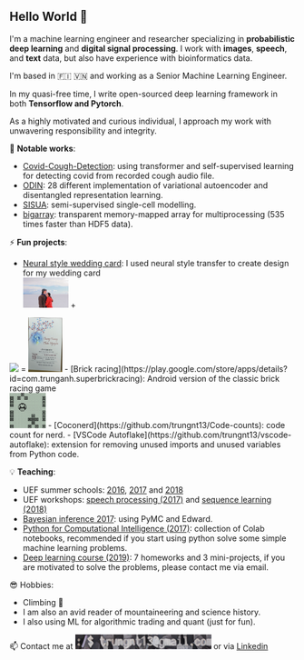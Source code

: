 ## Hello World 👋

I'm a machine learning engineer and researcher specializing in **probabilistic deep learning** and **digital signal processing**. I work with **images**, **speech**, and **text** data, but also have experience with bioinformatics data.

I'm based in :finland: 🇻🇳 and working as a Senior Machine Learning Engineer.

In my quasi-free time, I write open-sourced deep learning framework in both **Tensorflow and Pytorch**. 

As a highly motivated and curious individual, I approach my work with unwavering responsibility and integrity.

:dart: **Notable works**:

- [Covid-Cough-Detection](https://github.com/trungnt13/Covid-Cough-Detection): using transformer and self-supervised learning for detecting covid from recorded cough audio file. 
- [ODIN](https://github.com/trungnt13/odin-ai): 28 different implementation of variational autoencoder and disentangled representation learning.
- [SISUA](https://github.com/trungnt13/sisua): semi-supervised single-cell modelling.
- [bigarray](https://github.com/trungnt13/bigarray): transparent memory-mapped array for multiprocessing (535 times faster than HDF5 data).

⚡ **Fun projects**:

- [Neural style wedding card](https://github.com/trungnt13/neural-style-transfer): I used neural style transfer to create design for my wedding card <br> <img src="https://raw.githubusercontent.com/trungnt13/neural-wedding-card/main/inputs/trungnguyen.jpg" width="80"> +
<img src="https://upload.wikimedia.org/wikipedia/commons/thumb/e/ea/Van_Gogh_-_Starry_Night_-_Google_Art_Project.jpg/1280px-Van_Gogh_-_Starry_Night_-_Google_Art_Project.jpg" width="60">
 = <img src="https://raw.githubusercontent.com/trungnt13/neural-wedding-card/main/result_wedding_card.png" width="60">
- [Brick racing](https://play.google.com/store/apps/details?id=com.trunganh.superbrickracing): Android version of the classic brick racing game <br> <img src="https://github.com/trungnt13/trungnt13/blob/main/brick_racing.png" width="64">
- [Coconerd](https://github.com/trungnt13/Code-counts): code count for nerd.
- [VSCode Autoflake](https://github.com/trungnt13/vscode-autoflake): extension for removing unused imports and unused variables from Python code.

:bulb: **Teaching**:

- UEF summer schools: [2016](https://github.com/trungnt13/uef-summerschool2016), [2017](https://github.com/trungnt13/uef-summerschool2017) and [2018](https://github.com/trungnt13/uef-seqworkshop2018)
- UEF workshops: [speech processing (2017)](https://github.com/trungnt13/uef-speechworkshop2017) and [sequence learning (2018)](https://github.com/trungnt13/uef-seqworkshop2018)
- [Bayesian inference 2017](https://github.com/trungnt13/BAY2-uef17): using PyMC and Edward.
- [Python for Computational Intelligence (2017)](https://drive.google.com/drive/folders/1owFx4cLxXv_FTOlgBQ2t-emsG_04a-Uf?usp=sharing): collection of Colab notebooks, recommended if you start using python solve some simple machine learning problems.
- [Deep learning course (2019)](https://drive.google.com/drive/folders/17SDBkIue6QTlhiBKiuQ25zZTiHewL6g-?usp=sharing): 7 homeworks and 3 mini-projects, if you are motivated to solve the problems, please contact me via email.

:sunglasses: Hobbies:

- Climbing :mount_fuji:
- I am also an avid reader of mountaineering and science history.
- I also using ML for algorithmic trading and quant (just for fun).

📫 Contact me at <img src="https://github.com/trungnt13/trungnt13/blob/main/tmp3.png" width="240">
or via [Linkedin](https://www.linkedin.com/in/trungnt13/)
<!-- ![Email](https://github.com/trungnt13/trungnt13/blob/main/tmp3.png | width=100) -->
